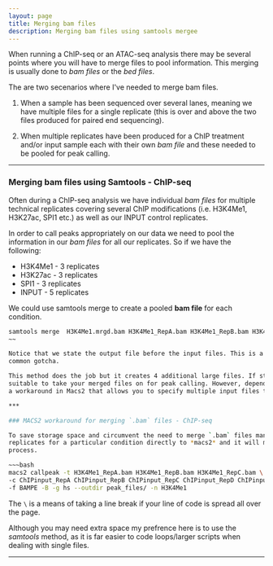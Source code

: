 ```yaml
---
layout: page
title: Merging bam files
description: Merging bam files using samtools mergee
---
```


When running a ChIP-seq or an ATAC-seq analysis there may be several points where you will have to merge files
to pool information. This merging is usually done to *bam files* or the *bed files*. 

The are two secenarios where I've needed to merge bam files.

1. When a sample has been sequenced over several lanes, meaning we have multiple files for a single replicate 
(this is over and above the two files produced for paired end sequencing).

2. When multiple replicates have been produced for a ChIP treatment and/or input sample each with their own
*bam file* and these needed to be pooled for peak calling.    

***

### Merging bam files using Samtools - ChIP-seq

Often during a ChIP-seq analysis we have individual *bam files* for multiple technical replicates covering
several ChIP modifications (i.e. H3K4Me1, H3K27ac, SPI1 etc.) as well as our INPUT control replicates.

In order to call peaks appropriately on our data we need to pool the information in our *bam files* for all our 
replicates. So if we have the following:

+ H3K4Me1 - 3 replicates
+ H3K27ac - 3 replicates
+ SPI1    - 3 replicates
+ INPUT   - 5 replicates

We could use samtools merge to create a pooled **bam file** for each condition.

~~~bash
samtools merge  H3K4Me1.mrgd.bam H3K4Me1_RepA.bam H3K4Me1_RepB.bam H3K4Me1_RepC.bam 
~~

Notice that we state the output file before the input files. This is a specific feature of *samtools* and is a 
common gotcha.

This method does the job but it creates 4 additional large files. If storage is not an issue then this method is
suitable to take your merged files on for peak calling. However, depending on you reasons for merging,  there is 
a workaround in Macs2 that allows you to specify multiple input files to the `treatment` and `control` parameters. 

***

### MACS2 workaround for merging `.bam` files - ChIP-seq

To save storage space and circumvent the need to merge `.bam` files manually, you can just pass all the technical 
replicates for a particular condition directly to *macs2* and it will merge them for you as part of the peak calling 
process.

~~~bash
macs2 callpeak -t H3K4Me1_RepA.bam H3K4Me1_RepB.bam H3K4Me1_RepC.bam \
-c ChIPinput_RepA ChIPinput_RepB ChIPinput_RepC ChIPinput_RepD ChIPinput_RepE \ 
-f BAMPE -B -g hs --outdir peak_files/ -n H3K4Me1
~~~
 
The `\` is a means of taking a line break if your line of code is spread all over the page. 

Although you may need extra space my prefrence here is to use the *samtools* method, as it is far easier to code 
loops/larger scripts when dealing with single files.  

***
